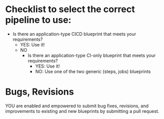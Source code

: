 #  Checklist to select the correct pipeline to use:

- Is there an application-type CICD blueprint that meets your requirements?
  - YES: Use it!
  - NO
    - Is there an application-type CI-only blueprint that meets your requirements?
      - YES: Use it!
      - NO: Use one of the two generic (steps, jobs) blueprints

# Bugs, Revisions

YOU are enabled and empowered to submit bug fixes, revisions, and improvements to existing and new blueprints by submitting a pull request.